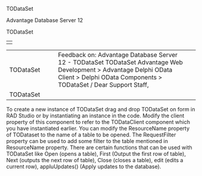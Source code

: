 TODataSet




Advantage Database Server 12  

TODataSet

|  |
| --- |
|  |

|  |  |  |  |  |
| --- | --- | --- | --- | --- |
| TODataSet |  |  | Feedback on: Advantage Database Server 12 - TODataSet TODataSet Advantage Web Development > Advantage Delphi OData Client > Delphi OData Components > TODataSet / Dear Support Staff, |  |
| TODataSet |  |  |  |  |

To create a new instance of TODataSet drag and drop TODataSet on form in RAD Studio or by instantiating an instance in the code. Modify the client property of this component to refer to the TODataClient component which you have instantiated earlier. You can modify the ResourceName property of TODataset to the name of a table to be opened. The RequestFilter property can be used to add some filter to the table mentioned in ResourceName property. There are certain functions that can be used with TODataSet like Open (opens a table), First (Output the first row of table), Next (outputs the next row of table), Close (closes a table), edit (edits a current row), appluUpdates() (Apply updates to the database).
